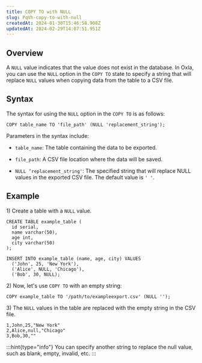 ```yaml
---
title: COPY TO with NULL
slug: PqVh-copy-to-with-null
createdAt: 2024-01-30T15:46:58.908Z
updatedAt: 2024-02-29T14:07:51.951Z
---
```


## **Overview**

A `NULL` value indicates that the value does not exist in the database. In Oxla, you can use the `NULL` option in the `COPY TO` state to specify a string that will replace `NULL` values ​​when copying data from the table to a CSV file.

## **Syntax**

The syntax for using the `NULL` option in the `COPY TO` is as follows:

```pgsql
COPY table_name TO 'file_path' (NULL 'replacement_string');
```

Parameters in the syntax include:

*   `table_name`: The table containing the data to be exported.

*   `file_path`: A CSV file location where the data will be saved.

*   `NULL ‘replacement_string'`: The specified string that will replace NULL values in the exported CSV file. The default value is `' '`.

## **Example**

1\) Create a table with a `NULL` value.

```pgsql
CREATE TABLE example_table (
  id serial,
  name varchar(50),
  age int,
  city varchar(50)
);

INSERT INTO example_table (name, age, city) VALUES
  ('John', 25, 'New York'),
  ('Alice', NULL, 'Chicago'),
  ('Bob', 30, NULL);
```

2\) Now, let's use `COPY TO` with an empty string:

```pgsql
COPY example_table TO '/path/to/exampleexport.csv' (NULL '');
```

3\) The `NULL` values in the table are replaced with the empty string in the CSV file.

```none
1,John,25,"New York"
2,Alice,null,"Chicago"
3,Bob,30,""
```

:::hint{type="info"}
You can specify another string to replace the null value, such as blank, empty, invalid, etc.
:::




